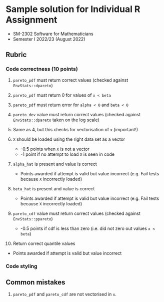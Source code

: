 # Sample solution for Individual R Assignment

- SM-2302 Software for Mathematicians
- Semester I 2022/23 (August 2022)

## Rubric

### Code correctness (10 points)

1. `pareto_pdf` must return correct values (checked against `EnvStats::dpareto`)

2. `pareto_pdf` must return 0 for values of `x < beta`

3. `pareto_pdf` must return error for `alpha < 0` and `beta < 0`

4. `pareto_dev` value must return correct values (checked against `EnvStats::dpareto` taken on the log scale)

5. Same as 4, but this checks for vectorisation of `x` (important!)

6. `X` should be loaded using the right data set as a vector

   - -0.5 points when `X` is not a vector
   - -1 point if no attempt to load `X` is seen in code

7. `alpha_hat` is present and value is correct

   - Points awarded if attempt is valid but value incorrect (e.g. Fail tests because `X` incorrectly loaded)

8. `beta_hat` is present and value is correct 

   - Points awarded if attempt is valid but value incorrect (e.g. Fail tests because `X` incorrectly loaded)

9. `pareto_cdf` value must return correct values (checked against `EnvStats::ppareto`)

   - -0.5 points if cdf is less than zero (i.e. did not zero out values `x < beta`)

10. Return correct quantile values

   - Points awarded if attempt is valid but value incorrect

### Code styling



## Common mistakes

1. `pareto_pdf` and `pareto_cdf` are not vectorised in `x`.